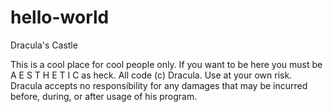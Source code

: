 # hello-world
Dracula's Castle

This is a cool place for cool people only. If you want to be here you must be A E S T H E T I C as heck.
All code (c) Dracula.
Use at your own risk. Dracula accepts no responsibility for any damages that may be incurred before, during, or after usage of his program.
